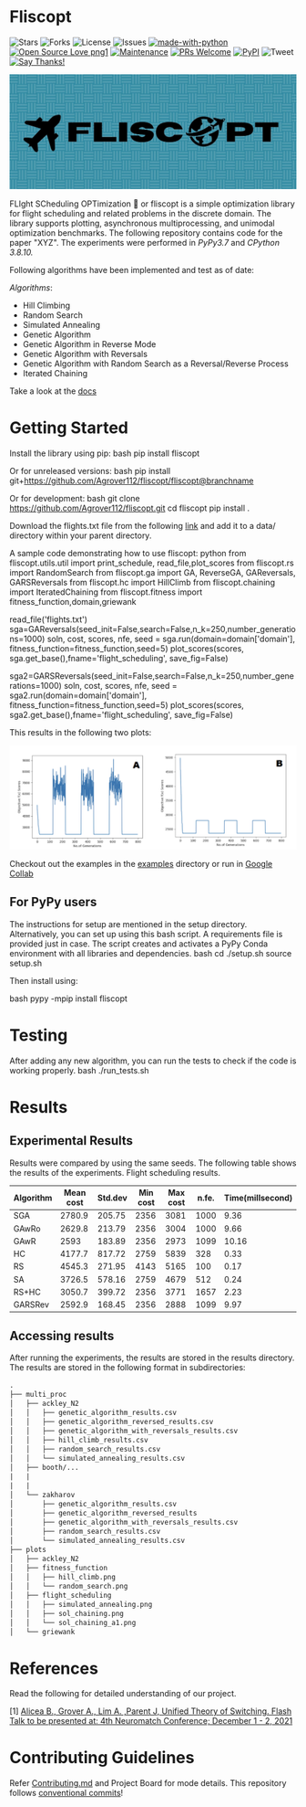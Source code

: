 # Fliscopt 
![Stars](https://img.shields.io/github/stars/Agrover112/fliscopt) ![Forks](	https://img.shields.io/github/forks/Agrover112/fliscopt) ![License](https://img.shields.io/github/license/Agrover112/fliscopt)  ![Issues](https://img.shields.io/github/issues/Agrover112/fliscopt) 
[![made-with-python](https://img.shields.io/badge/Made%20with-Python-1f425f.svg)](https://www.python.org/)
[![Open Source Love png1](https://badges.frapsoft.com/os/v1/open-source.png?v=103)](https://github.com/ellerbrock/open-source-badges/)
[![Maintenance](https://img.shields.io/badge/Maintained%3F-yes-green.svg)](https://GitHub.com/CharlesAverill/satyrn/graphs/commit-activity)
[![PRs Welcome](https://img.shields.io/badge/PRs-welcome-brightgreen.svg?style=flat-square)](http://makeapullrequest.com)
[![PyPI](https://img.shields.io/pypi/v/fliscopt)](https://pypi.org/project/fliscopt/)
![Tweet](https://img.shields.io/twitter/url?url=https%3A%2F%2Fgithub.com%2FAgrover112%2Ffliscopt)
[![Say Thanks!](https://img.shields.io/badge/Say%20Thanks-!-1EAEDB.svg)](https://saythanks.io/to/Agrover112)

![image](./images/fliscopt_graphic.jpg)

FLIght SCheduling OPTimization 🛫 or fliscopt is a simple optimization library for flight scheduling and related problems in the discrete domain. The library supports plotting, asynchronous multiprocessing, and unimodal optimization benchmarks.
The following repository contains code for the paper "XYZ". The experiments were performed in *PyPy3.7* and *CPython 3.8.10.*

Following algorithms have been implemented and test as of date:

*Algorithms*:
- Hill Climbing 
- Random Search 
- Simulated Annealing 
- Genetic Algorithm 
- Genetic Algorithm in Reverse Mode
- Genetic  Algorithm with Reversals
- Genetic Algorithm with Random Search as a Reversal/Reverse Process
- Iterated Chaining

Take a look at the [docs](https://gizmotronn.github.io/fliscopt/docs) 
# Getting Started

Install the library using pip:
bash
pip install fliscopt

Or for unreleased versions:
bash
pip install git+https://github.com/Agrover112/fliscopt/fliscopt@branchname

Or for development:
bash
git clone https://github.com/Agrover112/fliscopt.git
cd fliscopt
pip install .


Download the flights.txt file from the following [link](https://drive.google.com/file/d/1-wxzUMLloeF1tGYEVHvBG_Dh6jfZ-pzR/view) and add it to a data/ directory within your parent directory.

A sample code demonstrating how to use fliscopt:
python
from fliscopt.utils.util import print_schedule, read_file,plot_scores
from fliscopt.rs import RandomSearch
from fliscopt.ga import GA, ReverseGA, GAReversals, GARSReversals
from fliscopt.hc import HillClimb
from fliscopt.chaining import IteratedChaining
from fliscopt.fitness import fitness_function,domain,griewank



read_file('flights.txt')
sga=GAReversals(seed_init=False,search=False,n_k=250,number_generations=1000)
soln, cost, scores, nfe, seed = sga.run(domain=domain['domain'], fitness_function=fitness_function,seed=5)
plot_scores(scores, sga.get_base(),fname='flight_scheduling', save_fig=False)


sga2=GARSReversals(seed_init=False,search=False,n_k=250,number_generations=1000)
soln, cost, scores, nfe, seed = sga2.run(domain=domain['domain'], fitness_function=fitness_function,seed=5)
plot_scores(scores, sga2.get_base(),fname='flight_scheduling', save_fig=False)


This results in the following two plots:

![](https://github.com/Agrover112/fliscopt/blob/master/examples/image.png)

Checkout out the examples in the [examples](https://github.com/Agrover112/fliscopt/tree/master/examples) directory or run in [Google Collab](https://colab.research.google.com/drive/1C9tPvDvauUPxxkL4ItGYP1Azlg6NUBaW?usp=sharing)

## For PyPy users
The instructions for setup are mentioned in the setup directory. Alternatively, you can set up using this bash script. A requirements file is provided just in case.
The script creates and activates a PyPy Conda environment with all libraries and dependencies.
bash
cd ./setup.sh
source setup.sh

Then install using:

bash
pypy -mpip install fliscopt

# Testing
After adding any new algorithm, you can run the tests to check if the code is working properly.
bash
./run_tests.sh


# Results

## Experimental Results
Results  were compared by using the same seeds. The following table shows the results of the experiments. Flight scheduling results.

| Algorithm | Mean cost | Std.dev | Min cost | Max cost | n.fe. | Time(millsecond) | 
|-----------|-----------|---------|----------|----------|-------|------------------|
| SGA       | 2780.9    | 205.75  | 2356     | 3081     | 1000  | 9.36             |   
| GAwRo     | 2629.8    | 213.79  | 2356     | 3004     | 1000  | 9.66             |   
| GAwR      | 2593      | 183.89  | 2356     | 2973     | 1099  | 10.16            |   
| HC        | 4177.7    | 817.72  | 2759     | 5839     | 328   | 0.33             |   
| RS        | 4545.3    | 271.95  | 4143     | 5165     | 100   | 0.17             |   
| SA        | 3726.5    | 578.16  | 2759     | 4679     | 512   | 0.24             |   
| RS+HC     | 3050.7    | 399.72  | 2356     | 3771     | 1657  | 2.23             |   
| GARSRev   | 2592.9    | 168.45  | 2356     | 2888     | 1099  | 9.97             |  

## Accessing results
After running the experiments, the results are stored in the results directory. The results are stored in the following format in subdirectories:
```
.
├── multi_proc
│   ├── ackley_N2
│   │   ├── genetic_algorithm_results.csv
│   │   ├── genetic_algorithm_reversed_results.csv
│   │   ├── genetic_algorithm_with_reversals_results.csv
│   │   ├── hill_climb_results.csv
│   │   ├── random_search_results.csv
│   │   └── simulated_annealing_results.csv
│   ├── booth/...
|   |
|   |
│   └── zakharov
│       ├── genetic_algorithm_results.csv
│       ├── genetic_algorithm_reversed_results                  
│       ├── genetic_algorithm_with_reversals_results.csv
│       ├── random_search_results.csv
│       └── simulated_annealing_results.csv
├── plots
│   ├── ackley_N2
│   ├── fitness_function
│   │   ├── hill_climb.png
│   │   └── random_search.png
│   ├── flight_scheduling
│   │   ├── simulated_annealing.png
│   │   ├── sol_chaining.png
│   │   └── sol_chaining_a1.png
│   └── griewank
```

# References 
Read the following for detailed understanding of our project.

[1] [Alicea B., Grover A., Lim A. ,Parent J, Unified Theory of Switching. Flash Talk to be  presented at: 4th Neuromatch Conference; December 1 - 2, 2021](https://youtu.be/aTqgPbKQUD8)

# Contributing Guidelines
Refer [Contributing.md](./CONTRIBUTING.md) and Project Board for mode details.
This repository follows [conventional commits](https://www.conventionalcommits.org/en/v1.0.0/)!
